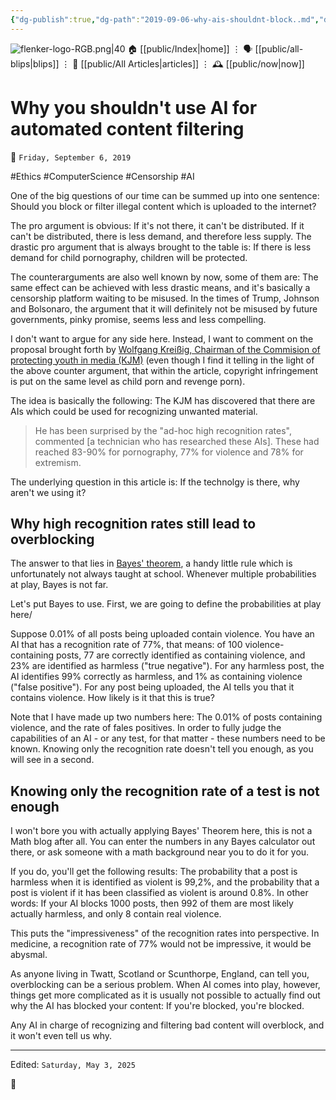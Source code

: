 ```yaml
---
{"dg-publish":true,"dg-path":"2019-09-06-why-ais-shouldnt-block..md","dg-permalink":"2019/09/06/-why-ais-shouldnt-block./","permalink":"/2019/09/06/-why-ais-shouldnt-block./","title":"Why you shouldn't use AI for automated content filtering"}
---
```



<div class="transclusion internal-embed is-loaded"><div class="markdown-embed">




![flenker-logo-RGB.png|40](/img/user/attachments/flenker-logo-RGB.png)
🏠 [[public/Index\|home]]  ⋮ 🗣️ [[public/all-blips\|blips]] ⋮  📝 [[public/All Articles\|articles]]  ⋮ 🕰️ [[public/now\|now]]


</div></div>


# Why you shouldn't use AI for automated content filtering
<p><span>📆 <code>Friday, September 6, 2019</code></span></p>
#Ethics #ComputerScience #Censorship #AI


One of the big questions of our time can be summed up into one sentence: Should you block or filter illegal content which is uploaded to the internet?

The pro argument is obvious: If it's not there, it can't be distributed. If it can't be distributed, there is less demand, and therefore less supply. The drastic pro argument that is always brought to the table is: If there is less demand for child pornography, children will be protected.

The counterarguments are also well known by now, some of them are: The same effect can be achieved with less drastic means, and it's basically a censorship platform waiting to be misused. In the times of Trump, Johnson and Bolsonaro, the argument that it will definitely not be misused by future governments, pinky promise, seems less and less compelling.

I don't want to argue for any side here. Instead, I want to comment on the proposal brought forth by [Wolfgang Kreißig, Chairman of the Commision of protecting youth in media (KJM)](https://www.heise.de/newsticker/meldung/Soziale-Medien-Kontrolleure-draengen-auf-Einsatz-von-KI-zum-Jugendschutz-4514660.html) (even though I find it telling in the light of the above counter argument, that within the article, copyright infringement is put on the same level as child porn and revenge porn).

The idea is basically the following: The KJM has discovered that there are AIs which could be used for recognizing unwanted material.

> He has been surprised by the "ad-hoc high recognition rates", commented [a technician who has researched these AIs]. These had reached 83-90% for pornography, 77% for violence and 78% for extremism.

The underlying question in this article is: If the technolgy is there, why aren't we using it?

## Why high recognition rates still lead to overblocking
The answer to that lies in [Bayes' theorem](https://en.wikipedia.org/wiki/Bayes%27_theorem), a handy little rule which is unfortunately not always taught at school. Whenever multiple probabilities at play, Bayes is not far.

Let's put Bayes to use. First, we are going to define the probabilities at play here/

Suppose 0.01% of all posts being uploaded contain violence. You have an AI that has a recognition rate of 77%, that means: of 100 violence-containing posts, 77 are correctly identified as containing violence, and 23% are identified as harmless ("true negative"). For any harmless post, the AI identifies 99% correctly as harmless, and 1% as containing violence ("false positive"). For any post being uploaded, the AI tells you that it contains violence. How likely is it that this is true?

Note that I have made up two numbers here: The 0.01% of posts containing violence, and the rate of fales positives. In order to fully judge the capabilities of an AI - or any test, for that matter - these numbers need to be known. Knowing only the recognition rate doesn't tell you enough, as you will see in a second.

## Knowing only the recognition rate of a test is not enough

I won't bore you with actually applying Bayes' Theorem here, this is not a Math blog after all. You can enter the numbers in any Bayes calculator out there, or ask someone with a math background near you to do it for you.

If you do, you'll get the following results: The probability that a post is harmless when it is identified as violent is 99,2%, and the probability that a post is violent if it has been classified as violent is around 0.8%. In other words: If your AI blocks 1000 posts, then 992 of them are most likely actually harmless, and only 8 contain real violence.

This puts the "impressiveness" of the recognition rates into perspective. In medicine, a recognition rate of 77% would not be impressive, it would be abysmal.

As anyone living in Twatt, Scotland or Scunthorpe, England, can tell you, overblocking can be a serious problem. When AI comes into play, however, things get more complicated as it is usually not possible to actually find out why the AI has blocked your content: If you're blocked, you're blocked.

Any AI in charge of recognizing and filtering bad content will overblock, and it won't even tell us why.

- - -
<p><span>Edited: <code>Saturday, May 3, 2025</code></span></p>

👾
